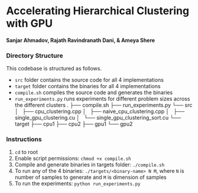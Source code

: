 # Accelerating Hierarchical Clustering with GPU

#### Sanjar Ahmadov, Rajath Ravindranath Dani, & Ameya Shere

### Directory Structure

This codebase is structured as follows.
- `src` folder contains the source code for all 4 implementations
- `target` folder contains the binaries for all 4 implementations
- `compile.sh` compiles the source code and generates the binaries
- `run_experiments.py` runs experiments for different problem sizes across the different clusters
.
├── compile.sh
├── run_experiments.py
└── src
│   ├── cpu_clustering.cpp
│   ├── naive_cpu_clustering.cpp
│   ├── single_gpu_clustering.cu
│   └── single_gpu_clustering_sort.cu
└── target
    ├── cpu1
    ├── cpu2
    ├── gpu1
    └── gpu2

### Instructions
1. `cd` to root
2. Enable script permissions: `chmod +x compile.sh`
3. Compile and generate binaries in targets folder: `./compile.sh`
4. To run any of the 4 binaries: `./targets/<binary-name> N M`, where `N` is number of samples to generate and `M` is dimension of samples
5. To run the experiments: `python run_experiments.py`

